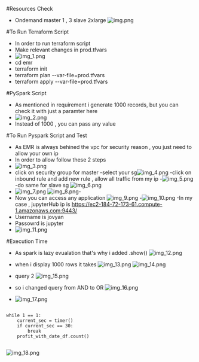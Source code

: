 


#Resources Check
- Ondemand master 1 , 3 slave 2xlarge
![img.png](img.png)

#To Run Terraform Script
- In order to run terraform script
- Make relevant changes in prod.tfvars
- ![img_1.png](img_1.png)
- cd emr
- terraform init
- terraform plan --var-file=prod.tfvars
- terraform apply --var-file=prod.tfvars

#PySpark Script
- As mentioned in requirement i generate 1000 records, but you can check it with just a paramter here
- ![img_2.png](img_2.png)
- Instead of 1000 , you can pass any value

#To Run Pyspark Script and Test
- As EMR is always behined the vpc for security reason , you just need to allow your own ip
- In order to allow follow these 2 steps
- ![img_3.png](img_3.png)
- click on security group for master
-select your sg![img_4.png](img_4.png)
-click on inbound rule and add new rule , allow all traffic from my ip
-![img_5.png](img_5.png)
-do same for slave sg ![img_6.png](img_6.png)
- ![img_7.png](img_7.png)
![img_8.png](img_8.png)-
- Now you can access any application ![img_9.png](img_9.png)
-![img_10.png](img_10.png)
-In my case , jupyterHub ip is https://ec2-184-72-173-61.compute-1.amazonaws.com:9443/
- Username is jovyan
- Passowrd is  jupyter
- ![img_11.png](img_11.png)



#Execution Time
- As spark is lazy evualation that's why i added .show()
![img_12.png](img_12.png)
- when i display 1000 rows it takes
![img_13.png](img_13.png)
![img_14.png](img_14.png)

- query 2
![img_15.png](img_15.png)
- so i changed query from AND to OR
![img_16.png](img_16.png)
- ![img_17.png](img_17.png) 

```aidl

while 1 == 1:
    current_sec = timer()
    if current_sec == 30:
        break
    profit_with_date_df.count()
    
```
![img_18.png](img_18.png)